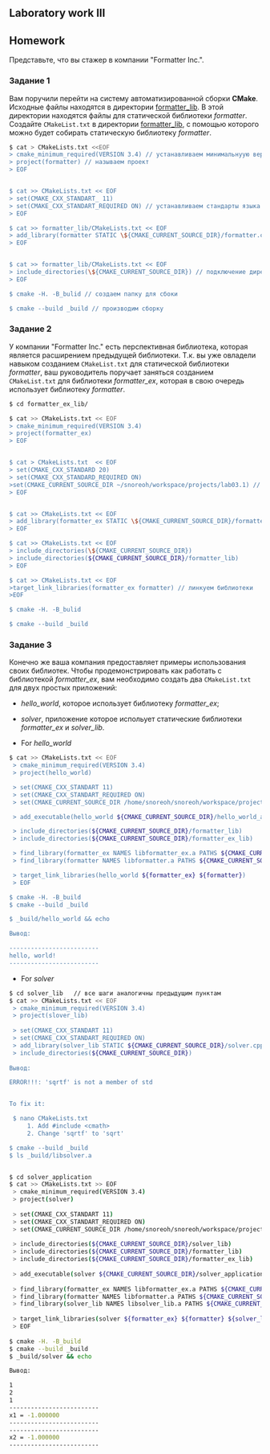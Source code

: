 ## Laboratory work III

## Homework

Представьте, что вы стажер в компании "Formatter Inc.".
### Задание 1
Вам поручили перейти на систему автоматизированной сборки **CMake**.
Исходные файлы находятся в директории [formatter_lib](formatter_lib).
В этой директории находятся файлы для статической библиотеки *formatter*.
Создайте `CMakeList.txt` в директории [formatter_lib](formatter_lib),
с помощью которого можно будет собирать статическую библиотеку *formatter*.
```sh
$ cat > CMakeLists.txt <<EOF
> cmake_minimum_required(VERSION 3.4) // устанавливаем минимальнуую версию cmakе
> project(formatter) // называем проект
> EOF


$ cat >> CMakeLists.txt << EOF
> set(CMAKE_CXX_STANDART_ 11) 
> set(CMAKE_CXX_STANDART_REQUIRED ON) // устанавливаем стандарты языка
> EOF

$ cat >> formatter_lib/CMakeLists.txt << EOF
> add_library(formatter STATIC \${CMAKE_CURRENT_SOURCE_DIR}/formatter.cpp) // сборка статической библиотеки 
> EOF


$ cat >> formatter_lib/CMakeLists.txt << EOF
> include_directories(\${CMAKE_CURRENT_SOURCE_DIR}) // подключение директории с заголовочными файлами
> EOF

$ cmake -H. -B_bulid // создаем папку для сбоки

$ cmake --build _build // производим сборку


```
### Задание 2
У компании "Formatter Inc." есть перспективная библиотека,
которая является расширением предыдущей библиотеки. Т.к. вы уже овладели
навыком созданием `CMakeList.txt` для статической библиотеки *formatter*, ваш 
руководитель поручает заняться созданием `CMakeList.txt` для библиотеки 
*formatter_ex*, которая в свою очередь использует библиотеку *formatter*.

```sh
$ cd formatter_ex_lib/

$ cat >> CMakeLists.txt << EOF
> cmake_minimum_required(VERSION 3.4)
> project(formatter_ex)
> EOF


$ cat > CMakeLists.txt  << EOF
> set(CMAKE_CXX_STANDARD 20)
> set(CMAKE_CXX_STANDARD_REQUIRED ON)
>set(CMAKE_CURRENT_SOURCE_DIR ~/snoreoh/workspace/projects/lab03.1) // меняем переменную CMAKE_CURRENT_SOURCE_DIR
> EOF


$ cat >> CMakeLists.txt << EOF
> add_library(formatter_ex STATIC \${CMAKE_CURRENT_SOURCE_DIR}/formatter_ex_lib/formatter_ex.cpp)
> EOF

$ cat >> CMakeLists.txt << EOF
> include_directories(\${CMAKE_CURRENT_SOURCE_DIR})
> include_directories(${CMAKE_CURRENT_SOURCE_DIR}/formatter_lib)
> EOF

$ cat >> CMakeLists.txt << EOF
>target_link_libraries(formatter_ex formatter) // линкуем библиотеки
>EOF

$ cmake -H. -B_bulid

$ cmake --build _build
```

### Задание 3
Конечно же ваша компания предоставляет примеры использования своих библиотек.
Чтобы продемонстрировать как работать с библиотекой *formatter_ex*,
вам необходимо создать два `CMakeList.txt` для двух простых приложений:
* *hello_world*, которое использует библиотеку *formatter_ex*;
* *solver*, приложение которое испольует статические библиотеки *formatter_ex* и *solver_lib*.
   
* For *hello_world*  
   
```sh
$ cat >> CMakeLists.txt << EOF
 > cmake_minimum_required(VERSION 3.4)
 > project(hello_world)

 > set(CMAKE_CXX_STANDART 11)
 > set(CMAKE_CXX_STANDART_REQUIRED ON)
 > set(CMAKE_CURRENT_SOURCE_DIR /home/snoreoh/snoreoh/workspace/projects/lab03.1/lab03)

 > add_executable(hello_world ${CMAKE_CURRENT_SOURCE_DIR}/hello_world_application/hello_world.cpp) // добавляем исполняемый файл

 > include_directories(${CMAKE_CURRENT_SOURCE_DIR}/formatter_lib)
 > include_directories(${CMAKE_CURRENT_SOURCE_DIR}/formatter_ex_lib)

 > find_library(formatter_ex NAMES libformatter_ex.a PATHS ${CMAKE_CURRENT_SOURCE_DIR}/formatter_ex_lib/_build) // ищем/указыываем на необходимые нам библиотеки
 > find_library(formatter NAMES libformatter.a PATHS ${CMAKE_CURRENT_SOURCE_DIR}/formatter_lib/_build)

 > target_link_libraries(hello_world ${formatter_ex} ${formatter})
 > EOF

$ cmake -H. -B_build
$ cmake --build _build

$ _build/hello_world && echo

Вывод:

-------------------------
hello, world!
-------------------------
```
* For *solver*

```sh
$ cd solver_lib   // все шаги аналогичны предыдущим пунктам
$ cat >> CMakeLists.txt << EOF
 > cmake_minimum_required(VERSION 3.4)
 > project(slover_lib)
 
 > set(CMAKE_CXX_STANDART 11)
 > set(CMAKE_CXX_STANDART_REQUIRED ON)
 > add_library(solver_lib STATIC ${CMAKE_CURRENT_SOURCE_DIR}/solver.cpp)
 > include_directories(${CMAKE_CURRENT_SOURCE_DIR})
 
Вывод:

ERROR!!!: 'sqrtf' is not a member of std


To fix it:

 $ nano CMakeLists.txt
     1. Add #include <cmath>
     2. Change 'sqrtf' to 'sqrt'

$ cmake --build _build
$ ls _build/libsolver.a

```

```sh

$ cd solver_application
$ cat >> CMakeLists.txt >> EOF
 > cmake_minimum_required(VERSION 3.4)
 > project(solver)
 
 > set(CMAKE_CXX_STANDART 11)
 > set(CMAKE_CXX_STANDART_REQUIRED ON)
 > set(CMAKE_CURRENT_SOURCE_DIR /home/snoreoh/snoreoh/workspace/projects/lab03.1/lab03) 
 
 > include_directories(${CMAKE_CURRENT_SOURCE_DIR}/solver_lib)
 > include_directories(${CMAKE_CURRENT_SOURCE_DIR}/formatter_lib)
 > include_directories(${CMAKE_CURRENT_SOURCE_DIR}/formatter_ex_lib)
 
 > add_executable(solver ${CMAKE_CURRENT_SOURCE_DIR}/solver_application/equation.cpp)
 
 > find_library(formatter_ex NAMES libformatter_ex.a PATHS ${CMAKE_CURRENT_SOURCE_DIR}/formatter_ex_lib/_build)
 > find_library(formatter NAMES libformatter.a PATHS ${CMAKE_CURRENT_SOURCE_DIR}/formatter_lib/_build)
 > find_library(solver_lib NAMES libsolver_lib.a PATHS ${CMAKE_CURRENT_SOURCE_DIR}/solver_lib/_build)
 
 > target_link_libraries(solver ${formatter_ex} ${formatter} ${solver_lib})
 > EOF
 
$ cmake -H. -B_build
$ cmake --build _build
$ _build/solver && echo

Вывод: 

1
2
1
-------------------------
x1 = -1.000000
-------------------------
-------------------------
x2 = -1.000000
-------------------------


```
